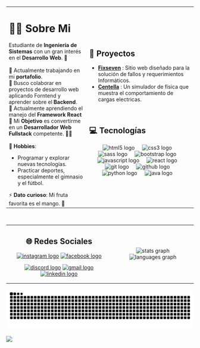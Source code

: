 <table>
  <tr>
    <td>
      <h1>👨‍💻 Sobre Mi</h1>
      Estudiante de <strong>Ingeniería de Sistemas</strong> con un gran interés en el <strong>Desarrollo Web</strong>. 🚀<br><br>🔭 Actualmente trabajando en mi <strong>portafolio</strong>.<br>🤝 Busco colaborar en proyectos de desarrollo web aplicando Forntend y aprender sobre el <strong>Backend</strong>.<br>🌱 Actualmente aprendiendo el manejo del <strong>Framework React</strong> <br>🎯 Mi <strong>Objetivo</strong> es convertirme en un <strong>Desarrollador Web Fullstack</strong> competente. 💪🔥<br><br>🎨 <strong>Hobbies</strong>:<br>
      <ul>
        <li>Programar y explorar nuevas tecnologías.</li>
        <li>Practicar deportes, especialmente el gimnasio y el fútbol.</li>
      </ul>
      ⚡ <strong>Dato curioso</strong>: Mi fruta favorita es el mango. 🥭
    </td>
    <td>
      <h2>🔨 Proyectos</h1>
      <ul>
        <li><a href="https://www.fixseven.com/"><strong>Fixseven</strong></a> : Sitio web diseñado para la solución de fallos y requerimientos Informáticos.</li>
        <li><a href="https://adrianfvr.github.io/simulador-final/"><strong>Centella</strong></a> : Un simulador de física que muestra el comportamiento de cargas electricas.</li>
      </ul><br>
      <h2>💻 Tecnologías</h1>
      <div align="center">
        <img src="https://cdn.jsdelivr.net/gh/devicons/devicon/icons/html5/html5-original.svg" height="30" alt="html5 logo"  />
        <img width="12" />
        <img src="https://cdn.jsdelivr.net/gh/devicons/devicon/icons/css3/css3-original.svg" height="30" alt="css3 logo"  />
        <img width="12" />
        <img src="https://cdn.jsdelivr.net/gh/devicons/devicon@latest/icons/sass/sass-original.svg" height="30" alt="sass logo" />
        <img width="12" />
        <img src="https://cdn.jsdelivr.net/gh/devicons/devicon@latest/icons/bootstrap/bootstrap-original.svg" height="30" alt="bootstrap logo" />        
        <img width="12" />
        <img src="https://cdn.jsdelivr.net/gh/devicons/devicon/icons/javascript/javascript-original.svg" height="30" alt="javascript logo"  />
        <img width="12" />
        <img src="https://cdn.jsdelivr.net/gh/devicons/devicon/icons/react/react-original.svg" height="30" alt="react logo" />
        <img width="12" />
        <img src="https://cdn.jsdelivr.net/gh/devicons/devicon@latest/icons/git/git-original.svg" height="30" alt="git logo"/>
        <img width="12" />
        <img src="https://cdn.jsdelivr.net/gh/devicons/devicon@latest/icons/github/github-original.svg" height="30" alt="github logo" />
        <img width="12" />
        <img src="https://cdn.jsdelivr.net/gh/devicons/devicon/icons/python/python-original.svg" height="30" alt="python logo"  />
        <img width="12" />
        <img src="https://cdn.jsdelivr.net/gh/devicons/devicon@latest/icons/java/java-original.svg" height="30" alt="java logo" />
        <img width="12" />
      </div>
    </td>
  </tr>
</table>
<br>
<table>
  <tr>
    <td>
      <h2 align="center">🌐 Redes Sociales</h2>

<div align="center">
  <a href="https://instagram.com/_adriaa.an"><img src="https://img.shields.io/static/v1?message=Instagram&logo=instagram&label=&color=E4405F&logoColor=white&labelColor=&style=for-the-badge" height="35" alt="instagram logo"  /></a>
    <a href="https://facebook.com/adrianfelipe.vargasrivera.9"><img src="https://img.shields.io/static/v1?message=Facebook&logo=facebook&label=&color=3B5998&logoColor=white&labelColor=&style=for-the-badge" height="35" alt="facebook logo"  /></a>

<a href="www"><img src="https://img.shields.io/static/v1?message=Discord&logo=discord&label=&color=7289DA&logoColor=white&labelColor=&style=for-the-badge" height="35" alt="discord logo"  /></a>
<a href="https://linkedin.com/in/adrian-vargas-dev"><img src="https://img.shields.io/static/v1?message=Gmail&logo=gmail&label=&color=D14836&logoColor=white&labelColor=&style=for-the-badge" height="35" alt="gmail logo"  /></a>
<a href="https://linkedin.com/in/adrian-vargas-dev"><img src="https://img.shields.io/static/v1?message=LinkedIn&logo=linkedin&label=&color=0E76A8&logoColor=white&labelColor=&style=for-the-badge" height="35" alt="linkedin logo"  /></a>

</div>
    </td>
    <td>
    <div align="center">
  <img src="https://github-readme-stats.vercel.app/api?username=adrianfvr&hide_title=false&hide_rank=false&show_icons=true&include_all_commits=true&count_private=true&disable_animations=false&theme=transparent&locale=en&hide_border=true" height="150" alt="stats graph"  />
  <img src="https://github-readme-stats.vercel.app/api/top-langs?username=adrianfvr&locale=en&hide_title=false&layout=compact&card_width=320&langs_count=5&theme=transparent&hide_border=true" height="150" alt="languages graph"  />
</div>
    </td>
  </tr>
</table>

<picture>
  <source media="(prefers-color-scheme: dark)" srcset="https://raw.githubusercontent.com/adrianfvr/adrianfvr/output/github-snake-dark.svg" />
  <source media="(prefers-color-scheme: light)" srcset="https://raw.githubusercontent.com/adrianfvr/adrianfvr/output/github-snake.svg" />
  <img alt="github-snake" src="https://raw.githubusercontent.com/adrianfvr/adrianfvr/output/github-snake.svg" />
</picture>
<br clear="both">

[![](https://visitcount.itsvg.in/api?id=adrianfvr&icon=0&color=0)](https://visitcount.itsvg.in)

<!-- Proudly created with GPRM ( https://gprm.itsvg.in ) -->
